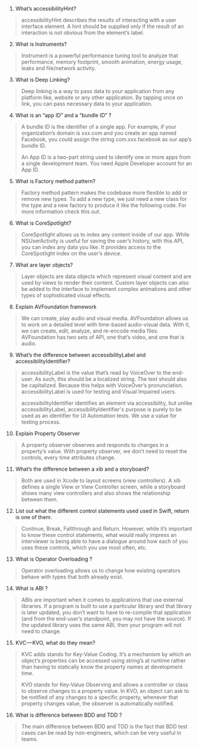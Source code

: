 1. What’s accessibilityHint?
> accessibilityHint describes the results of interacting with a user interface element. A hint should be supplied only if the result of an interaction is not obvious from the element’s label.

2. What is Instruments?
> Instrument is a powerful performance tuning tool to analyze that performance, memory footprint, smooth animation, energy usage, leaks and file/network activity.

3. What is Deep Linking?
> Deep linking is a way to pass data to your application from any platform like, website or any other application. By tapping once on link, you can pass necessary data to your application.

4. What is an “app ID” and a “bundle ID” ?
> A bundle ID is the identifier of a single app. For example, if your organization’s domain is xxx.com and you create an app named Facebook, you could assign the string com.xxx.facebook as our app’s bundle ID.
> 
> An App ID is a two-part string used to identify one or more apps from a single development team. You need Apple Developer account for an App ID.

5. What is Factory method pattern?	
> Factory method pattern makes the codebase more flexible to add or remove new types. To add a new type, we just need a new class for the type and a new factory to produce it like the following code. For more information check this out.

6. What is CoreSpotlight?	
> CoreSpotlight allows us to index any content inside of our app. While NSUserActivity is useful for saving the user’s history, with this API, you can index any data you like. It provides access to the CoreSpotlight index on the user’s device.

7. What are layer objects?	
> Layer objects are data objects which represent visual content and are used by views to render their content. Custom layer objects can also be added to the interface to implement complex animations and other types of sophisticated visual effects.

8. Explain AVFoundation framework	
> We can create, play audio and visual media. AVFoundation allows us to work on a detailed level with time-based audio-visual data. With it, we can create, edit, analyze, and re-encode media files. AVFoundation has two sets of API, one that’s video, and one that is audio.

9. What’s the difference between accessibilityLabel and accessibilityIdentifier?
> accessibilityLabel is the value that’s read by VoiceOver to the end-user. As such, this should be a localized string. The text should also be capitalized. Because this helps with VoiceOver’s pronunciation. accessibilityLabel is used for testing and Visual Impaired users.
> 
> accessibilityIdentifier identifies an element via accessibility, but unlike accessibilityLabel, accessibilityIdentifier's purpose is purely to be used as an identifier for UI Automation tests. We use a value for testing process.

10. Explain Property Observer
> A property observer observes and responds to changes in a property’s value. With property observer, we don’t need to reset the controls, every time attributes change.

11. What’s the difference between a xib and a storyboard?
> Both are used in Xcode to layout screens (view controllers). A xib defines a single View or View Controller screen, while a storyboard shows many view controllers and also shows the relationship between them.

12. List out what the different control statements used used in Swift, return is one of them.
> Continue, Break, Fallthrough and Return. However, while it’s important to know these control statements, what would really impress an interviewer is being able to have a dialogue around how each of you uses these controls, which you use most often, etc.

13. What is Operator Overloading ? 
> Operator overloading allows us to change how existing operators behave with types that both already exist.

14. What is ABI ? 	
> ABIs are important when it comes to applications that use external libraries. If a program is built to use a particular library and that library is later updated, you don’t want to have to re-compile that application (and from the end-user’s standpoint, you may not have the source). If the updated library uses the same ABI, then your program will not need to change.

15. KVC — KVO, what do they mean?
> KVC adds stands for Key-Value Coding. It’s a mechanism by which an object’s properties can be accessed using string’s at runtime rather than having to statically know the property names at development time.
> 
> KVO stands for Key-Value Observing and allows a controller or class to observe changes to a property value. In KVO, an object can ask to be notified of any changes to a specific property, whenever that property changes value, the observer is automatically notified.

16. What is difference between BDD and TDD ?	
> The main difference between BDD and TDD is the fact that BDD test cases can be read by non-engineers, which can be very useful in teams.
